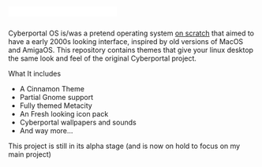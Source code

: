 # ![Cyberportal](https://github.com/WindowsXP95/CyberportalUI/blob/main/src/Extras/Bootup/cyberportal.png)

Cyberportal OS is/was a pretend operating system [on scratch](https://scratch.mit.edu/projects/237030105/) that aimed to have a early 2000s looking interface, inspired by old versions of MacOS and AmigaOS. This repository contains themes that give your linux desktop the same look and feel of the original Cyberportal project.

What It includes

- A Cinnamon Theme
- Partial Gnome support
- Fully themed Metacity
- An Fresh looking icon pack
- Cyberportal wallpapers and sounds
- And way more...

This project is still in its alpha stage (and is now on hold to focus on my main project)
